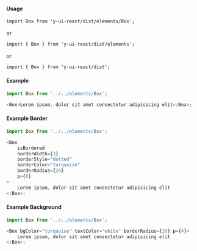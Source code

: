 #### Usage

```markdown
import Box from 'y-ui-react/dist/elements/Box';
```

or

```markdown
import { Box } from 'y-ui-react/dist/elements';
```

or

```markdown
import { Box } from 'y-ui-react/dist';
```

#### Example

```js
import Box from '../../elements/Box';

<Box>Lorem ipsum, dolor sit amet consectetur adipisicing elit</Box>;
```

#### Example Border

```js
import Box from '../../elements/Box';

<Box
	isBordered
	borderWidth={3}
	borderStyle="dotted"
	borderColor="turquoise"
	borderRadius={20}
	p={6}
>
	Lorem ipsum, dolor sit amet consectetur adipisicing elit
</Box>;
```

#### Example Background

```js
import Box from '../../elements/Box';

<Box bgColor="turquoise" textColor="white" borderRadius={20} p={4}>
	Lorem ipsum, dolor sit amet consectetur adipisicing elit
</Box>;
```
